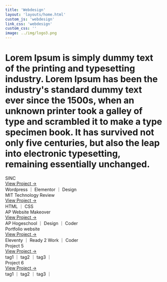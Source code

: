 ```yaml
---
title: 'Webdesign'
layout: 'layouts/home.html'
custom_js: 'webdesign'
link_css: 'webdesign'
custom_css: ''
image: ../img/logo3.png
---
```

<h1>Lorem Ipsum is simply dummy text of the printing and typesetting industry. Lorem Ipsum has been the industry's standard dummy text ever since the 1500s, when an unknown printer took a galley of type and scrambled it to make a type specimen book. It has survived not only five centuries, but also the leap into electronic typesetting, remaining essentially unchanged.</h1>



<div class="containerWeb">
  <div class="vlak">
    <div class="vlak-hover"></div>
    <div class="titel">SINC</div>
    <span class="verborgen"><a href='/webdesign/sinc'>View Project &#8594;</a></span>
    <div class="text">Wordpress &#65372 Elementor &#65372 Design </div>
  </div>

  <div class="vlak">
    <div class="vlak-hover"></div>
    <div class="titel">MIT Technology Review</div>
    <span class="verborgen"><a href='/webdesign/mit'>View Project &#8594;</a></span>
    <div class="text">HTML &#65372 CSS</div>
  </div>

  <div class="vlak">
    <div class="vlak-hover"></div>
    <div class="titel">AP Website Makeover</div>
    <span class="verborgen"><a href='/webdesign/ap'>View Project &#8594;</a></span>
    <div class="text">AP Hogeschool &#65372 Design &#65372 Coder</div>
  </div>

  <div class="vlak">
    <div class="vlak-hover"></div>
    <div class="titel">Portfolio website</div>
    <span class="verborgen"><a href='#'>View Project &#8594;</a></span>
    <div class="text">Eleventy &#65372 Ready 2 Work &#65372 Coder</div>
  </div>

  <div class="vlak">
    <div class="vlak-hover"></div>
    <div class="titel">Project 5</div>
    <span class="verborgen"><a href='#'>View Project &#8594;</a></span>
    <div class="text">tag1 &#65372 tag2 &#65372 tag3 &#65372 </div>
  </div>

  <div class="vlak">
    <div class="vlak-hover"></div>
    <div class="titel">Project 6</div>
    <span class="verborgen"><a href='#'>View Project &#8594;</a></span>
    <div class="text">tag1 &#65372 tag2 &#65372 tag3 &#65372 </div>
  </div>
</div>
